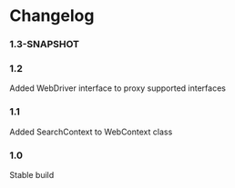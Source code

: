 # Changelog

### 1.3-SNAPSHOT

### 1.2
Added WebDriver interface to proxy supported interfaces  

### 1.1
Added SearchContext to WebContext class  

### 1.0
Stable build  
